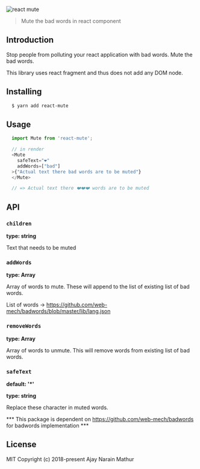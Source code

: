 ![react mute](https://raw.githubusercontent.com/ajaymathur/react-mute/master/github/banner.png)

> Mute the bad words in react component

## Introduction

Stop people from polluting your react application with bad words. Mute the bad words.

This library uses react fragment and thus does not add any DOM node.

## Installing

```sh
  $ yarn add react-mute
```

## Usage

```js
  import Mute from 'react-mute';

  // in render
  <Mute
    safeText="❤️"
    addWords=["bad"]
  >{"Actual text there bad words are to be muted"}
  </Mute>

  // => Actual text there ❤️❤️❤️ words are to be muted
```

## API

### **`children`**

**type: string**

Text that needs to be muted

### **`addWords`**

**type: Array<string>**

Array of words to mute. These will append to the list of existing list of bad words. 

List of words &rarr; https://github.com/web-mech/badwords/blob/master/lib/lang.json

### **`removeWords`**

**type: Array<string>**

Array of words to unmute. This will remove words from existing list of bad words.

### **`safeText`** 

**default: '*'**

**type: string**

Replace these character in muted words.

*** This package is dependent on https://github.com/web-mech/badwords for badwords implementation ***

## License

MIT Copyright (c) 2018-present Ajay Narain Mathur
